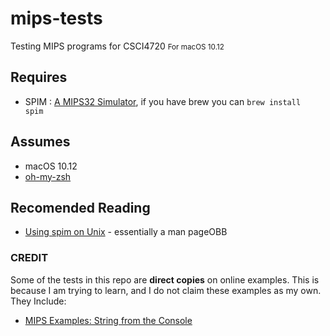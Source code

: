 # mips-tests
Testing MIPS programs for CSCI4720
<small>For macOS 10.12</small>

## Requires
* SPIM : [A MIPS32 Simulator](http://spimsimulator.sourceforge.net/), if you have brew you can <code>brew install spim</code>

## Assumes
* macOS 10.12
* [oh-my-zsh](http://ohmyz.sh/)

## Recomended Reading
* [Using spim on Unix](http://spimsimulator.sourceforge.net/spim.pdf) - essentially a man pageOBB

### CREDIT
Some of the tests in this repo are <b>direct copies</b> on online examples. This is because I am trying to learn, and I do not claim these examples as my own. They Include:

* [MIPS Examples: String from the Console](http://www.tfinley.net/notes/cps104/mips.html)

